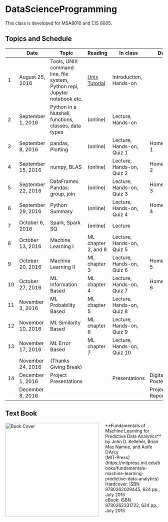 # DataScienceProgramming

This class is developed for MSA8010 and CIS 8005.

## Topics and Schedule

|		|	Date	|	Topic	|	Reading	|	In class	|	Due	|
|---|-------|-------|---------|-----------|-----|
|	1	|	August 25, 2016	|	Tools, UNIX command line, file system, Python repl, Jupyter notebook etc.	|	[Unix Tutorial](http://www.tutorialspoint.com/unix/unix_tutorial.pdf)	|	Introduction, Hands-on	|		|
|	2	|	September 1, 2016	|	Python in a Nutshell, functions, classes, data types	|	(online)	|	Lecture, Hands-on	|		|
|	3	|	September 8, 2016	|	pandas, Plotting	|	(online)	|	Lecture, Hands-on, Quiz 1	|	Homework 1	|
|	4	|	September 15, 2016	|	numpy, BLAS	|	(online)	|	Lecture, Hands-on, Quiz 2	|	Homework 2	|
|	5	|	September 22, 2016	|	DataFrames Pandas: group, join	|	(online)	|	Lecture, Hands-on, Quiz 3	|	Homework 3	|
|	6	|	September 29, 2016	|	Python Summary	|	(online)	|	Lecture, Hands-on, Quiz 4	|	Homework 4	|
|	7	|	October 6, 2016	    |	Spark, Spark SQ	|	(online)	|	Lecture	|		|
|	8	|	October 13, 2016	|	Machine Learning I	|	ML chapter 2, and 8	|	Lecture, Hands-on, Quiz 5	| 	|
|	9	|	October 20, 2016	|	Machine Learning II	|	ML chapter 3      	|	Lecture, Hands-on, Quiz 6	|	Homework 5	|
|	10	|	October 27, 2016	|	ML Information Based	|	ML chapter 4	|	Lecture, Hands-on, Quiz 7	|	Homework 6	|
|	11	|	November 3, 2016	|	ML Probability Based	|	ML chapter 5	|	Lecture, Hands-on, Quiz 8	| 	|
|	12	|	November 10, 2016	|	ML Similarity Based	    |	ML chapter 6	|	Lecture, Hands-on, Quiz 9	|	|
|	13	|	November 17, 2016	|	ML Error Based	        |	ML chapter 7	|	Lecture, Hands-on, Quiz 10	|	|
|		|	November 24, 2016	|	(Thanks Giving Break)	|                	|		|		|
|	14	|	December 1, 2016	|	Project Presentations	|                   |	Presentations	| Digital Poster |
|		|	December 8, 2016	|	 	|                   |		| Project Report |

## Text Book

<img src="http://machinelearningbook.com/wp-content/uploads/2015/07/FMLPDA_BookCover.jpg" alt="Book Cover" style="width: 300px; float: left; margin-right: 20px;"/>
**Fundamentals of Machine Learning for Predictive Data Analytics** <br />
by John D. Kelleher, Brian Mac Namee, and Aoife D’Arcy<br />
[MIT-Press](https://mitpress.mit.edu/books/fundamentals-machine-learning-predictive-data-analytics)<br />
Hardcover: ISBN 9780262029445, 624 pp., July 2015<br />
eBook:  ISBN 9780262331722, 624 pp., July 2015
